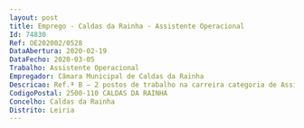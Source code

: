 ```yaml
--- 
layout: post
title: Emprego - Caldas da Rainha - Assistente Operacional
Id: 74830
Ref: OE202002/0528
DataAbertura: 2020-02-19
DataFecho: 2020-03-05
Trabalho: Assistente Operacional
Empregador: Câmara Municipal de Caldas da Rainha
Descricao: Ref.ª B – 2 postos de trabalho na carreira categoria de Assistente Operacional – área de Pintor  Funções Genéricas  As estipuladas no n.º 2 do artigo 88.º da Lei n.º35 2014 de 20 de junho, conjugado com o anexo I.Funções Especificas Prepara as superfícies e aplica camadas de tinta, verniz ou outros produtos afins, principalmente sobre superfícies de estuque, reboco, madeira e metal, para as proteger e decorar  executa acabamentos dos trabalhos efetuados pela carpintaria e serralharia, bem como do mobiliário urbano e municipal  executa pinturas rodoviárias  presta apoio logístico aos eventos municipais, bem como outras funções não especificadas.
CodigoPostal: 2500-110 CALDAS DA RAINHA
Concelho: Caldas da Rainha
Distrito: Leiria
--- 
```

